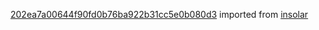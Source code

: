 [202ea7a00644f90fd0b76ba922b31cc5e0b080d3](https://github.com/insolar/insolar/commit/202ea7a00644f90fd0b76ba922b31cc5e0b080d3) imported from [insolar](https://github.com/insolar/insolar)
